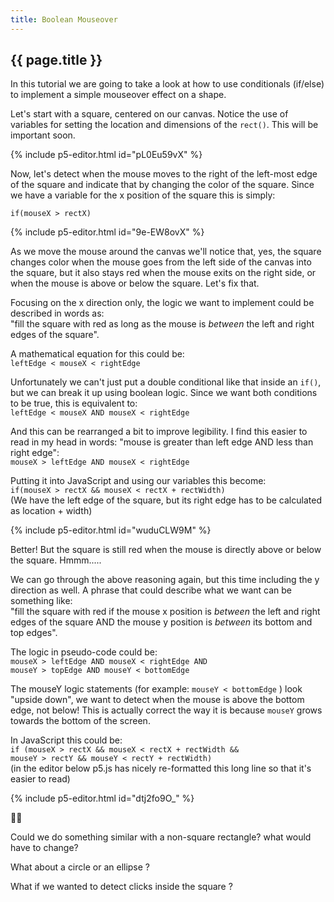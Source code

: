 ```yaml
---
title: Boolean Mouseover
---
```


<h2 class="week-title">{{ page.title }}</h2>

In this tutorial we are going to take a look at how to use conditionals (if/else) to implement a simple mouseover effect on a shape.

Let's start with a square, centered on our canvas. Notice the use of variables for setting the location and dimensions of the ```rect()```. This will be important soon.

{% include p5-editor.html id="pL0Eu59vX" %}

Now, let's detect when the mouse moves to the right of the left-most edge of the square and indicate that by changing the color of the square. Since we have a variable for the x position of the square this is simply:

```
if(mouseX > rectX)
```

{% include p5-editor.html id="9e-EW8ovX" %}

As we move the mouse around the canvas we'll notice that, yes, the square changes color when the mouse goes from the left side of the canvas into the square, but it also stays red when the mouse exits on the right side, or when the mouse is above or below the square. Let's fix that.

Focusing on the x direction only, the logic we want to implement could be described in words as:  
"fill the square with red as long as the mouse is *between* the left and right edges of the square".

A mathematical equation for this could be:  
```leftEdge < mouseX < rightEdge```

Unfortunately we can't just put a double conditional like that inside an ```if()```, but we can break it up using boolean logic. Since we want both conditions to be true, this is equivalent to:  
```leftEdge < mouseX AND mouseX < rightEdge```

And this can be rearranged a bit to improve legibility. I find this easier to read in my head in words: "mouse is greater than left edge AND less than right edge":  
```mouseX > leftEdge AND mouseX < rightEdge```

Putting it into JavaScript and using our variables this become:  
```if(mouseX > rectX && mouseX < rectX + rectWidth)```  
(We have the left edge of the square, but its right edge has to be calculated as location + width)

{% include p5-editor.html id="wuduCLW9M" %}

Better! But the square is still red when the mouse is directly above or below the square. Hmmm.....

We can go through the above reasoning again, but this time including the y direction as well. A phrase that could describe what we want can be something like:  
"fill the square with red if the mouse x position is *between* the left and right edges of the square AND the mouse y position is *between* its bottom and top edges".

The logic in pseudo-code could be:  
```mouseX > leftEdge AND mouseX < rightEdge AND```  
```mouseY > topEdge AND mouseY < bottomEdge```  

The mouseY logic statements (for example: ```mouseY < bottomEdge``` ) look "upside down", we want to detect when the mouse is above the bottom edge, not below! This is actually correct the way it is because ```mouseY``` grows towards the bottom of the screen.

In JavaScript this could be:  
```if (mouseX > rectX && mouseX < rectX + rectWidth &&```  
```mouseY > rectY && mouseY < rectY + rectWidth)```  
(in the editor below p5.js has nicely re-formatted this long line so that it's easier to read)

{% include p5-editor.html id="dtj2fo9O_" %}

🎉✨

Could we do something similar with a non-square rectangle? what would have to change?

What about a circle or an ellipse ?

What if we wanted to detect clicks inside the square ?
